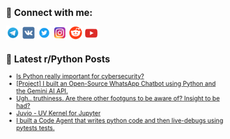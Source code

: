 ## 🔎 Connect with me:
[<img src="https://github.com/bullbesh/bullbesh/blob/main/images/Telegram.png" width="32" height="32" />](https://t.me/bullbesh)
[<img src="https://github.com/bullbesh/bullbesh/blob/main/images/VK.png" width="32" height="32" />](https://vk.com/bullbesh)
[<img src="https://github.com/bullbesh/bullbesh/blob/main/images/Twitter.png" width="32" height="32" />](https://twitter.com/bullbesh1)
[<img src="https://github.com/bullbesh/bullbesh/blob/main/images/Instagram.png" width="32" height="32" />](https://www.instagram.com/bullbesh)
[<img src="https://github.com/bullbesh/bullbesh/blob/main/images/Reddit.png" width="32" height="32" />](https://www.reddit.com/user/bullbesh)
[<img src="https://github.com/bullbesh/bullbesh/blob/main/images/YouTube.png" width="32" height="32" />](https://www.youtube.com/channel/UCtfjRs6uzgq5mfm8S06WTcg)

## 📕 Latest r/Python Posts
<!-- BLOG-POST-LIST:START -->
- [Is Python really important for cybersecurity?](https://www.reddit.com/r/Python/comments/1l95skp/is_python_really_important_for_cybersecurity/)
- [[Project] I built an Open-Source WhatsApp Chatbot using Python and the Gemini AI API.](https://www.reddit.com/r/Python/comments/1l94mr0/project_i_built_an_opensource_whatsapp_chatbot/)
- [Ugh.. truthiness. Are there other footguns to be aware of? Insight to be had?](https://www.reddit.com/r/Python/comments/1l8yhx5/ugh_truthiness_are_there_other_footguns_to_be/)
- [Juvio - UV Kernel for Jupyter](https://www.reddit.com/r/Python/comments/1l8xwsc/juvio_uv_kernel_for_jupyter/)
- [I built a Code Agent that writes python code and then live-debugs using pytests tests.](https://www.reddit.com/r/Python/comments/1l8ws23/i_built_a_code_agent_that_writes_python_code_and/)
<!-- BLOG-POST-LIST:END -->
